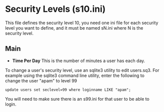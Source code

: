 # Security Levels (s10.ini)

This file defines the security level 10, you need one ini file for each security level you want to define, and it must be named sN.ini where N is the security level.

## Main

  * **Time Per Day** This is the number of minutes a user has each day.

To change a user's security level, use an sqlite3 utility to edit users.sq3. For example using the sqlite3 command line utility, enter the following to change the user "apam" to level 99

    update users set seclevel=99 where loginname LIKE "apam";

You will need to make sure there is an s99.ini for that user to be able to login.
